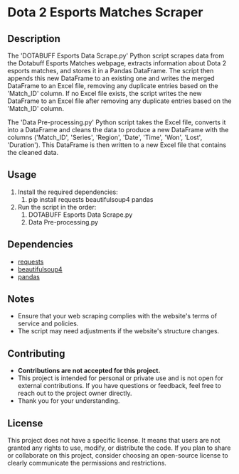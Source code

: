 # Dota 2 Esports Matches Scraper

## Description
The 'DOTABUFF Esports Data Scrape.py' Python script scrapes data from the Dotabuff Esports Matches webpage, extracts information about Dota 2 esports matches, and stores it in a Pandas DataFrame. The script then appends this new DataFrame to an existing one and writes the merged DataFrame to an Excel file, removing any duplicate entries based on the 'Match_ID' column. If no Excel file exists, the script writes the new DataFrame to an Excel file after removing any duplicate entries based on the 'Match_ID' column. 

The 'Data Pre-processing.py' Python script takes the Excel file, converts it into a DataFrame and cleans the data to produce a new DataFrame with the columns ('Match_ID', 'Series', 'Region', 'Date', 'Time', 'Won', 'Lost', 'Duration'). This DataFrame is then written to a new Excel file that contains the cleaned data.

## Usage
1. Install the required dependencies:
    1. pip install requests beautifulsoup4 pandas
2. Run the script in the order:
    1. DOTABUFF Esports Data Scrape.py
    2. Data Pre-processing.py


## Dependencies
- [requests](https://docs.python-requests.org/en/latest/)
- [beautifulsoup4](https://www.crummy.com/software/BeautifulSoup/)
- [pandas](https://pandas.pydata.org/)

## Notes
- Ensure that your web scraping complies with the website's terms of service and policies.
- The script may need adjustments if the website's structure changes.

## Contributing
- **Contributions are not accepted for this project.**
- This project is intended for personal or private use and is not open for external contributions. If you have questions or feedback, feel free to reach out to the project owner directly.
- Thank you for your understanding.

## License
This project does not have a specific license. It means that users are not granted any rights to use, modify, or distribute the code. If you plan to share or collaborate on this project, consider choosing an open-source license to clearly communicate the permissions and restrictions.



